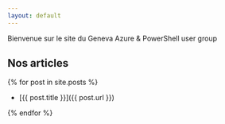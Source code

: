 ```yaml
---
layout: default
---
```


Bienvenue sur le site du Geneva Azure & PowerShell user group

## Nos articles

{% for post in site.posts %}

 - [{{ post.title }}]({{ post.url }})
 
{% endfor %}
